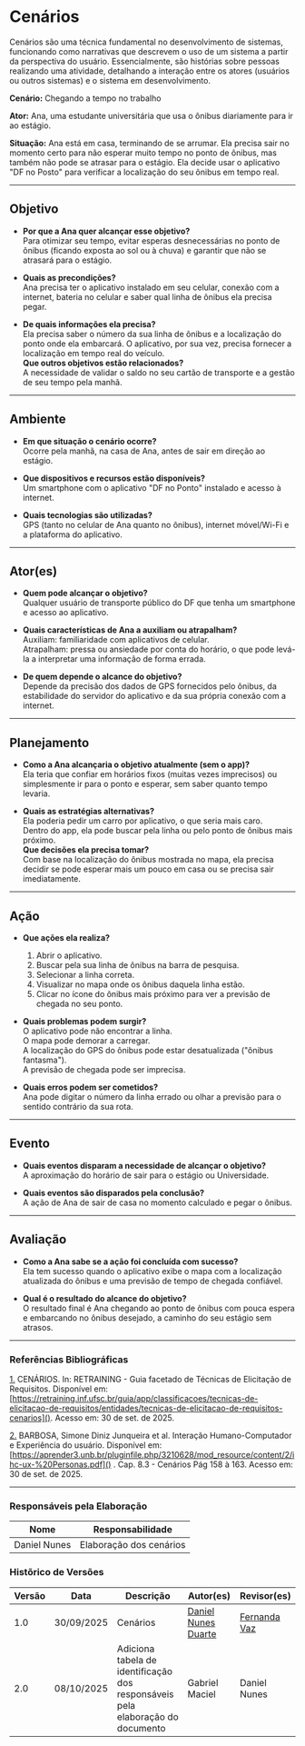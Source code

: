 # Cenários

Cenários são uma técnica fundamental no desenvolvimento de sistemas, funcionando como narrativas que descrevem o uso de um sistema a partir da perspectiva do usuário. Essencialmente, são histórias sobre pessoas realizando uma atividade, detalhando a interação entre os atores (usuários ou outros sistemas) e o sistema em desenvolvimento.

**Cenário:** Chegando a tempo no trabalho

**Ator:** Ana, uma estudante universitária que usa o ônibus diariamente para ir ao estágio.

**Situação:** Ana está em casa, terminando de se arrumar. Ela precisa sair no momento certo para não esperar muito tempo no ponto de ônibus, mas também não pode se atrasar para o estágio. Ela decide usar o aplicativo "DF no Posto" para verificar a localização do seu ônibus em tempo real.

---
## Objetivo

- **Por que a Ana quer alcançar esse objetivo?**  
  Para otimizar seu tempo, evitar esperas desnecessárias no ponto de ônibus (ficando exposta ao sol ou à chuva) e garantir que não se atrasará para o estágio.

- **Quais as precondições?**  
  Ana precisa ter o aplicativo instalado em seu celular, conexão com a internet, bateria no celular e saber qual linha de ônibus ela precisa pegar.

- **De quais informações ela precisa?**  
  Ela precisa saber o número da sua linha de ônibus e a localização do ponto onde ela embarcará. O aplicativo, por sua vez, precisa fornecer a localização em tempo real do veículo.  
  **Que outros objetivos estão relacionados?**  
  A necessidade de validar o saldo no seu cartão de transporte e a gestão de seu tempo pela manhã.

---

## Ambiente

- **Em que situação o cenário ocorre?**  
  Ocorre pela manhã, na casa de Ana, antes de sair em direção ao estágio.

- **Que dispositivos e recursos estão disponíveis?**  
  Um smartphone com o aplicativo "DF no Ponto" instalado e acesso à internet.

- **Quais tecnologias são utilizadas?**  
  GPS (tanto no celular de Ana quanto no ônibus), internet móvel/Wi-Fi e a plataforma do aplicativo.

---

## Ator(es)

- **Quem pode alcançar o objetivo?**  
  Qualquer usuário de transporte público do DF que tenha um smartphone e acesso ao aplicativo.

- **Quais características de Ana a auxiliam ou atrapalham?**  
  Auxiliam: familiaridade com aplicativos de celular.  
  Atrapalham: pressa ou ansiedade por conta do horário, o que pode levá-la a interpretar uma informação de forma errada.

- **De quem depende o alcance do objetivo?**  
  Depende da precisão dos dados de GPS fornecidos pelo ônibus, da estabilidade do servidor do aplicativo e da sua própria conexão com a internet.

---

## Planejamento

- **Como a Ana alcançaria o objetivo atualmente (sem o app)?**  
  Ela teria que confiar em horários fixos (muitas vezes imprecisos) ou simplesmente ir para o ponto e esperar, sem saber quanto tempo levaria.

- **Quais as estratégias alternativas?**  
  Ela poderia pedir um carro por aplicativo, o que seria mais caro.  
  Dentro do app, ela pode buscar pela linha ou pelo ponto de ônibus mais próximo.  
  **Que decisões ela precisa tomar?**  
  Com base na localização do ônibus mostrada no mapa, ela precisa decidir se pode esperar mais um pouco em casa ou se precisa sair imediatamente.

---

## Ação

- **Que ações ela realiza?**  
  1. Abrir o aplicativo.  
  2. Buscar pela sua linha de ônibus na barra de pesquisa.  
  3. Selecionar a linha correta.  
  4. Visualizar no mapa onde os ônibus daquela linha estão.  
  5. Clicar no ícone do ônibus mais próximo para ver a previsão de chegada no seu ponto.

- **Quais problemas podem surgir?**  
  O aplicativo pode não encontrar a linha.  
  O mapa pode demorar a carregar.  
  A localização do GPS do ônibus pode estar desatualizada ("ônibus fantasma").  
  A previsão de chegada pode ser imprecisa.

- **Quais erros podem ser cometidos?**  
  Ana pode digitar o número da linha errado ou olhar a previsão para o sentido contrário da sua rota.

---

## Evento

- **Quais eventos disparam a necessidade de alcançar o objetivo?**  
  A aproximação do horário de sair para o estágio ou Universidade.

- **Quais eventos são disparados pela conclusão?**  
  A ação de Ana de sair de casa no momento calculado e pegar o ônibus.

---

## Avaliação

- **Como a Ana sabe se a ação foi concluída com sucesso?**  
  Ela tem sucesso quando o aplicativo exibe o mapa com a localização atualizada do ônibus e uma previsão de tempo de chegada confiável.

- **Qual é o resultado do alcance do objetivo?**  
  O resultado final é Ana chegando ao ponto de ônibus com pouca espera e embarcando no ônibus desejado, a caminho do seu estágio sem atrasos.

---

### Referências Bibliográficas
<a id="APP1" href="#anchor_APP1">1.</a> CENÁRIOS. In: RETRAINING - Guia facetado de Técnicas de Elicitação de Requisitos. Disponível em: [https://retraining.inf.ufsc.br/guia/app/classificacoes/tecnicas-de-elicitacao-de-requisitos/entidades/tecnicas-de-elicitacao-de-requisitos-cenarios](). Acesso em: 30 de set. de 2025.

<a id="APP2" href="#anchor_APP2">2.</a> BARBOSA, Simone Diniz Junqueira et al. Interação Humano-Computador e Experiência do usuário. Disponível em:[https://aprender3.unb.br/pluginfile.php/3210628/mod_resource/content/2/ihc-ux-%20Personas.pdf]() . Cap. 8.3 - Cenários Pág 158 à 163. Acesso em: 30 de set. de 2025.

---

### Responsáveis pela Elaboração

| Nome            | Responsabilidade              |
|-----------------|-------------------------------|
| Daniel Nunes    | Elaboração dos cenários |

### Histõrico de Versões

| **Versão** | **Data**     | **Descrição**             | **Autor(es)**           | **Revisor(es)**         |
|------------|--------------|----------------------------|--------------------------|--------------------------|
| 1.0        | 30/09/2025   | Cenários  | [Daniel Nunes Duarte](https://github.com/DanNunes777)  | [Fernanda Vaz](https://github.com/Fernandavazgit1)   |
| 2.0   | 08/10/2025 | Adiciona tabela de identificação dos responsáveis pela elaboração do documento  | Gabriel Maciel  | Daniel Nunes |

